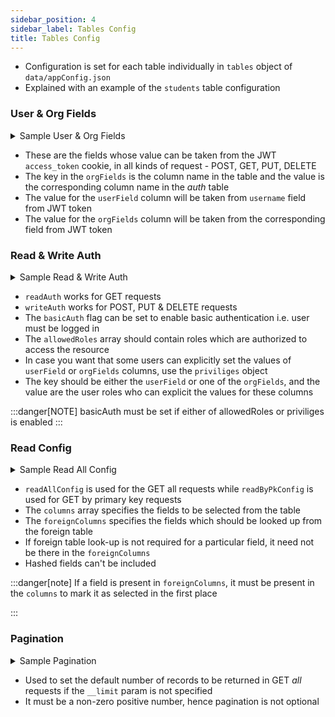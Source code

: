 ```yaml
---
sidebar_position: 4
sidebar_label: Tables Config
title: Tables Config
---
```


- Configuration is set for each table individually in `tables` object of `data/appConfig.json`
- Explained with an example of the `students` table configuration

### User & Org Fields

<details>
  <summary>Sample User & Org Fields</summary>

    ```json
    {
      "userField": "added_by",
      "orgFields": {
        "college_id": "college_id",
        "Course_Id": "course_id",
        "Branch_Id": "branch_id"
      },
    }
    ```

    - Here, the value for the `added_by` column will be taken from the `username` in JWT token
    - For `Course_Id`, the value will be taken from the `course_id` in JWT token
    - Similary for `college_id` and `Branch_Id`

    :::tip
    You may want to set the `college_id`, `Course_Id`, `Branch_Id` as foreign keys to the respective `colleges`, `courses`, `branches` table
    :::

</details>

- These are the fields whose value can be taken from the JWT `access_token` cookie, in all kinds of request - POST, GET, PUT, DELETE
- The key in the `orgFields` is the column name in the table and the value is the corresponding column name in the _auth_ table
- The value for the `userField` column will be taken from `username` field from JWT token
- The value for the `orgFields` column will be taken from the corresponding field from JWT token

### Read & Write Auth

<details>
  <summary>Sample Read & Write Auth</summary>

```json
{
  "readAuth": {
    "basicAuth": true,
    "allowedRoles": ["principal", "hod"],
    "priviliges": {
      "Course_Id": ["principal"],
      "Branch_Id": ["principal"]
    }
  },
  "writeAuth": {
    "basicAuth": true,
    "allowedRoles": ["principal", "hod"],
    "priviliges": {
      "Course_Id": ["principal"],
      "Branch_Id": ["principal"]
    }
  }
}
```

- Basic Auth is enabled to filter only the logged-in users
- Further, only `principal` and `hod` users are allowed to read from or write to students table
- `principal` users should set the `Course_Id` and `Branch_Id` explicitly
- To put it clearly, the `principal` users can add students to any course & branch while the `hod` users can only add students to their course and branch. Similarly for the read operation

</details>

- `readAuth` works for GET requests
- `writeAuth` works for POST, PUT & DELETE requests
- The `basicAuth` flag can be set to enable basic authentication i.e. user must be logged in
- The `allowedRoles` array should contain roles which are authorized to access the resource
- In case you want that some users can explicitly set the values of `userField` or `orgFields` columns, use the `priviliges` object
- The key should be either the `userField` or one of the `orgFields`, and the value are the user roles who can explicit the values for these columns

:::danger[NOTE]
basicAuth must be set if either of allowedRoles or priviliges is enabled
:::

### Read Config

<details>

  <summary>Sample Read All Config</summary>

```json
{
  "readAllConfig": {
    "columns": [
      "Branch_Id",
      "Student_Id",
      "Student_Name",
      "Course_Id",
      "Student_Father",
      "college_id"
    ],
    "foreignColumns": {
      "Branch_Id": ["Branch_Id", "Branch_Name"],
      "Course_Id": ["Course_Id", "Course_Name"],
      "college_id": ["college_id", "college_name"]
    }
  }
}
```

- The `columns` array specifies the fields to be selected
- For the `Branch_Id` foreign key, the `Branch_Id` and `Branch_Name` columns should be looked up
- Similarly for the `Course_Id` and `college_id`

</details>

- `readAllConfig` is used for the GET all requests while `readByPkConfig` is used for GET by primary key requests
- The `columns` array specifies the fields to be selected from the table
- The `foreignColumns` specifies the fields which should be looked up from the foreign table
- If foreign table look-up is not required for a particular field, it need not be there in the `foreignColumns`
- Hashed fields can't be included

:::danger[note]
If a field is present in `foreignColumns`, it must be present in the `columns` to mark it as selected in the first place

:::

### Pagination

<details>

  <summary>Sample Pagination</summary>

```json
{
  "defaultPagination": 20
}
```

- If no `__limit` query param is provided, at most 20 records will be returned by default

</details>

- Used to set the default number of records to be returned in GET _all_ requests if the `__limit` param is not specified
- It must be a non-zero positive number, hence pagination is not optional
